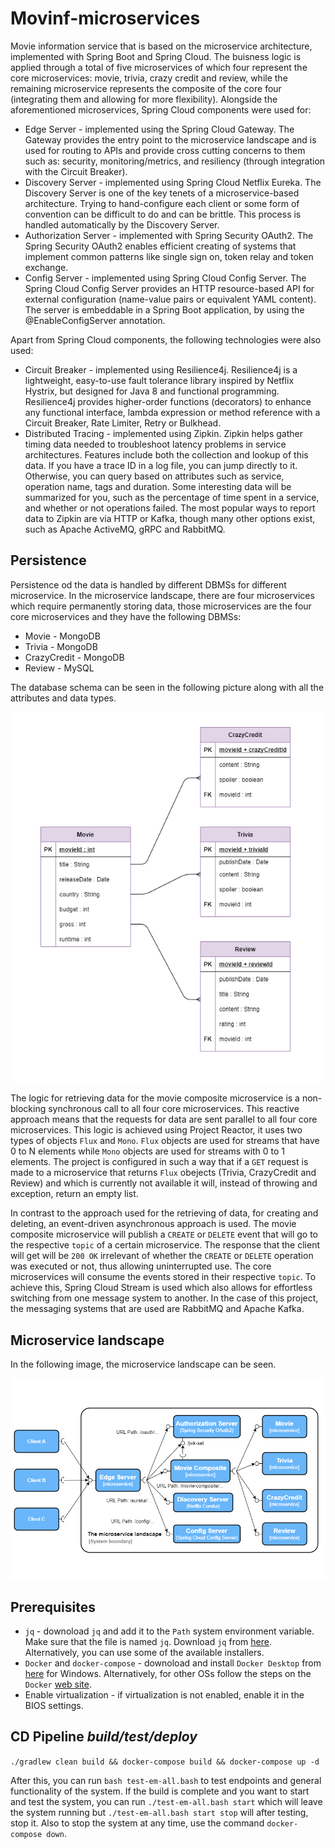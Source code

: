 # Movinf-microservices

Movie information service that is based on the microservice architecture, implemented with Spring Boot and Spring Cloud. The buisness logic is applied through a total of five microservices of which four represent the core microservices: movie, trivia, crazy credit and review, while the remaining microservice represents the composite of the core four (integrating them and allowing for more flexibility). Alongside the aforementioned microservices, Spring Cloud components were used for:
- Edge Server - implemented using the Spring Cloud Gateway. The Gateway provides the entry point to the microservice landscape and is used for routing to APIs and provide cross cutting concerns to them such as: security, monitoring/metrics, and resiliency (through integration with the Circuit Breaker).
- Discovery Server - implemented using Spring Cloud Netflix Eureka. The Discovery Server is one of the key tenets of a microservice-based architecture. Trying to hand-configure each client or some form of convention can be difficult to do and can be brittle. This process is handled automatically by the Discovery Server.
- Authorization Server - implemented with Spring Security OAuth2. The Spring Security OAuth2 enables efficient creating  of systems that implement common patterns like single sign on, token relay and token exchange.
- Config Server - implemented using Spring Cloud Config Server. The Spring Cloud Config Server provides an HTTP resource-based API for external configuration (name-value pairs or equivalent YAML content). The server is embeddable in a Spring Boot application, by using the @EnableConfigServer annotation.

Apart from Spring Cloud components, the following technologies were also used:
- Circuit Breaker - implemented using Resilience4j. Resilience4j is a lightweight, easy-to-use fault tolerance library inspired by Netflix Hystrix, but designed for Java 8 and functional programming. Resilience4j provides higher-order functions (decorators) to enhance any functional interface, lambda expression or method reference with a Circuit Breaker, Rate Limiter, Retry or Bulkhead.
- Distributed Tracing - implemented using Zipkin. Zipkin helps gather timing data needed to troubleshoot latency problems in service architectures. Features include both the collection and lookup of this data. If you have a trace ID in a log file, you can jump directly to it. Otherwise, you can query based on attributes such as service, operation name, tags and duration. Some interesting data will be summarized for you, such as the percentage of time spent in a service, and whether or not operations failed. The most popular ways to report data to Zipkin are via HTTP or Kafka, though many other options exist, such as Apache ActiveMQ, gRPC and RabbitMQ.

## Persistence

Persistence od the data is handled by different DBMSs for different microservice. In the microservice landscape, there are four microservices which require permanently storing data, those microservices  are the four core microservices and they have the following DBMSs:
- Movie - MongoDB
- Trivia - MongoDB
- CrazyCredit - MongoDB
- Review - MySQL

The database schema can be seen in the following picture along with all the attributes and data types.

![ER Diagram](./diagrams/ER_diagram.png)

The logic for retrieving data for the movie composite microservice is a non-blocking synchronous call to all four core microservices. This reactive approach means that the requests for data are sent parallel to all four core microservices. This logic is achieved using Project Reactor, it uses two types of objects `Flux` and `Mono`. `Flux` objects are used for streams that have 0 to N elements while `Mono` objects are used for streams with 0 to 1 elements. The project is configured in such a way that if a `GET` request is made to a microservice that returns `Flux` obejects (Trivia, CrazyCredit and Review) and which is currently not available it will, instead of throwing and exception, return an empty list.

In contrast to the approach used for the retrieving of data, for creating and deleting, an event-driven asynchronous approach is used. The movie composite microservice will publish a `CREATE` or `DELETE` event that will go to the respective `topic` of a certain microservice. The response that the client will get will be `200 OK` irrelevant of whether the `CREATE` or `DELETE` operation was executed or not, thus allowing uninterrupted use. The core microservices will consume the events stored in their respective `topic`. To achieve this, Spring Cloud Stream is used which also allows for effortless switching from one message system to another. In the case of this project, the messaging systems that are used are RabbitMQ and Apache Kafka.

## Microservice landscape

In the following image, the microservice landscape can be seen.

![Microservice landscape](./diagrams/microservice_landscape.png)

## Prerequisites

- `jq` - downoload `jq` and add it to the `Path` system environment variable. Make sure that the file is named `jq`. Download `jq` from [here](https://stedolan.github.io/jq/download/). Alternatively, you can use some of the available installers.
- `Docker` and `docker-compose` - downoload and install `Docker Desktop` from [here](https://docs.docker.com/desktop/windows/install/) for Windows. Alternatively, for other OSs follow the steps on the `Docker` [web site](https://docs.docker.com/desktop/).
- Enable virtualization - if virtualization is not enabled, enable it in the BIOS settings.

## CD Pipeline *build/test/deploy*

```./gradlew clean build && docker-compose build && docker-compose up -d```

After this, you can run `bash test-em-all.bash` to test endpoints and general functionality of the system. If the build is complete and you want to start and test the system, you can run `./test-em-all.bash start` which will leave the system running but `./test-em-all.bash start stop` will after testing, stop it. Also to stop the system at any time, use the command `docker-compose down`.
